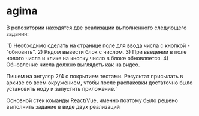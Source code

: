 # agima

В репозитории находятся две реализации выполненного следующего задания:

`1) Необходимо сделать на странице поле для ввода числа с кнопкой - "обновить". 
2) Рядом вывести блок с числом.
3) При введении в поле нового числа и клике на кнопку число в блоке обновляется.
4) Обновление числа должно выглядеть как на видео.

Пишем на ангуляр 2/4 с покрытием тестами.
Результат присылать в архиве со всем окружением, чтобы после распаковки достаточно было установить ноду и запустить приложение.`

Основной стек команды React/Vue, именно поэтому было решено выполнить задание в виде двух реализаций
